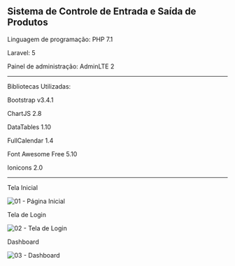 <h2>Sistema de Controle de Entrada e Saída de Produtos</h2>

<p>Linguagem de programação: PHP 7.1</p>
<p>Laravel: 5</p>
<p>Painel de administração: AdminLTE 2</p>

<hr/>

<p>Bibliotecas Utilizadas:</p>
<p>Bootstrap v3.4.1</p>
<p>ChartJS 2.8</p>
<p>DataTables 1.10</p>
<p>FullCalendar 1.4</p>
<p>Font Awesome Free 5.10</p>
<p>Ionicons 2.0</p>

<hr/>

Tela Inicial

![01 - Página Inicial](https://user-images.githubusercontent.com/46008964/224045952-12ed3040-1672-450a-bb5d-2d7f05a46109.png)

Tela de Login

![02 - Tela de Login](https://user-images.githubusercontent.com/46008964/224046047-8f2e2a8c-e78e-4cd6-ba68-70e8032d3538.png)

Dashboard

![03 - Dashboard](https://user-images.githubusercontent.com/46008964/224138506-815be77b-90af-41f9-a018-0c22eab571d6.png)

